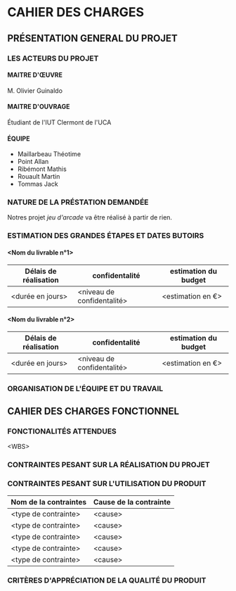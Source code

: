 # CAHIER DES CHARGES
## PRÉSENTATION GENERAL DU PROJET
### LES ACTEURS DU PROJET
#### MAITRE D'ŒUVRE

M. Olivier Guinaldo

#### MAITRE D'OUVRAGE

Étudiant de l'IUT Clermont de l'UCA

#### ÉQUIPE

* Maillarbeau Théotime
* Point Allan
* Ribémont Mathis
* Rouault Martin
* Tommas Jack

### NATURE DE LA PRÉSTATION DEMANDÉE

Notres projet *jeu d'arcade* va être réalisé à partir de rien.

### ESTIMATION DES GRANDES ÉTAPES ET DATES BUTOIRS

#### \<Nom du livrable n°1\>

Délais de réalisation | confidentalité | estimation du budget
--- | --- | ---
\<durée en jours\> | \<niveau de confidentalité\> | \<estimation en €\>

#### \<Nom du livrable n°2\>

Délais de réalisation | confidentalité | estimation du budget
--- | --- | ---
\<durée en jours\> | \<niveau de confidentalité\> | \<estimation en €\>

### ORGANISATION DE L'ÉQUIPE ET DU TRAVAIL

## CAHIER DES CHARGES FONCTIONNEL

### FONCTIONALITÉS ATTENDUES

\<WBS\>

### CONTRAINTES PESANT SUR LA RÉALISATION DU PROJET

### CONTRAINTES PESANT SUR L'UTILISATION DU PRODUIT

Nom de la contraintes | Cause de la contrainte
--- | ---
\<type de contrainte\> | \<cause\>
\<type de contrainte\> | \<cause\>
\<type de contrainte\> | \<cause\>
\<type de contrainte\> | \<cause\>
\<type de contrainte\> | \<cause\>

### CRITÈRES D'APPRÉCIATION DE LA QUALITÉ DU PRODUIT
